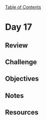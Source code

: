
[Table of Contents](/README.md)

# Day 17

## Review

## Challenge

## Objectives

## Notes

## Resources
    